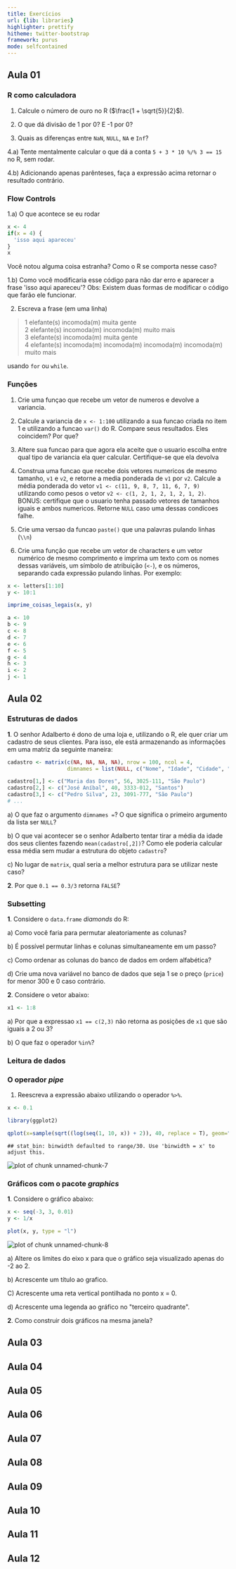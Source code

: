 ```yaml
---
title: Exercícios
url: {lib: libraries}
highlighter: prettify
hitheme: twitter-bootstrap
framework: purus
mode: selfcontained
---
```


## Aula 01

### R como calculadora

1. Calcule o número de ouro no R ($\frac{1 + \sqrt{5}}{2}$).

2. O que dá divisão de 1 por 0? E -1 por 0? 

3. Quais as diferenças entre `NaN`, `NULL`, `NA` e `Inf`? 

4.a) Tente mentalmente calcular o que dá a conta `5 + 3 * 10 %/% 3 == 15` no R, sem rodar.

4.b) Adicionando apenas parênteses, faça a expressão acima retornar o resultado contrário. 

### Flow Controls

1.a) O que acontece se eu rodar


```r
x <- 4
if(x = 4) {
  'isso aqui apareceu'
}
x
```

Você notou alguma coisa estranha? Como o R se comporta nesse caso?

1.b) Como você modificaria esse código para não dar erro e aparecer a frase 'isso aqui apareceu'?
Obs: Existem duas formas de modificar o código que farão ele funcionar.

2. Escreva a frase (em uma linha)

> 1 elefante(s) incomoda(m) muita gente  
> 2 elefante(s) incomoda(m) incomoda(m) muito mais  
> 3 elefante(s) incomoda(m) muita gente  
> 4 elefante(s) incomoda(m) incomoda(m) incomoda(m) incomoda(m) muito mais  

usando `for` ou `while`.



### Funções

1. Crie uma funçao que recebe um vetor de numeros e devolve a variancia.

2. Calcule a variancia de `x <- 1:100` utilizando a sua funcao criada no item 1 e utilizando a funcao `var()` do R. Compare seus resultados. Eles coincidem? Por que?

3. Altere sua funcao para que agora ela aceite que o usuario escolha entre qual tipo de variancia ela quer calcular. Certifique-se que ela devolva 

4. Construa uma funcao que recebe dois vetores numericos de mesmo tamanho, `v1` e `v2`, e retorne a media ponderada de `v1` por `v2`. Calcule a média ponderada do vetor `v1 <- c(11, 9, 8, 7, 11, 6, 7, 9)` utilizando como pesos o vetor `v2 <- c(1, 2, 1, 2, 1, 2, 1, 2)`. BONUS: certifique que o usuario tenha passado vetores de tamanhos iguais e ambos numericos. Retorne `NULL` caso uma dessas condicoes falhe.  

5. Crie uma versao da funcao `paste()` que una palavras pulando linhas (`\\n`)


6. Crie uma função que recebe um vetor de characters e um vetor numérico de mesmo comprimento e imprima um texto com os nomes dessas variáveis, um símbolo de atribuição (`<-`), e os números, separando cada expressão pulando linhas. Por exemplo:


```r
x <- letters[1:10]
y <- 10:1

imprime_coisas_legais(x, y)
```


```r
a <- 10
b <- 9
c <- 8
d <- 7
e <- 6
f <- 5
g <- 4
h <- 3
i <- 2
j <- 1
```

## Aula 02

### Estruturas de dados

**1**. O senhor Adalberto é dono de uma loja e, utilizando o R, ele quer criar um cadastro de seus clientes. Para isso, ele está armazenando as informações em uma matriz da seguinte maneira:


```r
cadastro <- matrix(c(NA, NA, NA, NA), nrow = 100, ncol = 4, 
                   dimnames = list(NULL, c("Nome", "Idade", "Cidade", "Telefone")))

cadastro[1,] <- c("Maria das Dores", 56, 3025-111, "São Paulo")
cadastro[2,] <- c("José Aníbal", 40, 3333-012, "Santos")
cadastro[3,] <- c("Pedro Silva", 23, 3091-777, "São Paulo")
# ...
```

a) O que faz o argumento `dimnames =`? O que significa o primeiro argumento da lista ser `NULL`?

b) O que vai acontecer se o senhor Adalberto tentar tirar a média da idade dos seus clientes fazendo `mean(cadastro[,2])`? Como ele poderia calcular essa média sem mudar a estrutura do objeto `cadastro`?

c) No lugar de `matrix`, qual seria a melhor estrutura para se utilizar neste caso? 

**2**. Por que `0.1 == 0.3/3` retorna `FALSE`? 

### Subsetting

**1**. Considere o `data.frame` *diamonds* do R:


a) Como você faria para permutar aleatoriamente as colunas?

b) É possível permutar linhas e colunas simultaneamente em um passo? 

c) Como ordenar as colunas do banco de dados em ordem alfabética?

d) Crie uma nova variável no banco de dados que seja 1 se o preço (`price`) for menor 300 e 0 caso contrário.

**2**. Considere o vetor abaixo:


```r
x1 <- 1:8
```

a) Por que a expressao `x1 == c(2,3)` não retorna as posições de `x1` que são iguais a 2 ou 3? 

b) O que faz o operador `%in%`?

### Leitura de dados

### O operador *pipe*

1. Reescreva a expressão abaixo utilizando o operador `%>%`.


```r
x <- 0.1

library(ggplot2)

qplot(x=sample(sqrt((log(seq(1, 10, x)) + 2)), 40, replace = T), geom="histogram")
```

```
## stat_bin: binwidth defaulted to range/30. Use 'binwidth = x' to adjust this.
```

![plot of chunk unnamed-chunk-7](assets/fig/unnamed-chunk-7-1.png) 


### Gráficos com o pacote *graphics*

**1**. Considere o gráfico abaixo:


```r
x <- seq(-3, 3, 0.01)
y <- 1/x

plot(x, y, type = "l")
```

![plot of chunk unnamed-chunk-8](assets/fig/unnamed-chunk-8-1.png) 


a) Altere os limites do eixo x para que o gráfico seja visualizado apenas do -2 ao 2.

b) Acrescente um título ao grafico.

C) Acrescente uma reta vertical pontilhada no ponto x = 0.

d) Acrescente uma legenda ao gráfico no "terceiro quadrante".

**2**. Como construir dois gráficos na mesma janela?

## Aula 03

## Aula 04

## Aula 05

## Aula 06

## Aula 07

## Aula 08

## Aula 09

## Aula 10

## Aula 11

## Aula 12

